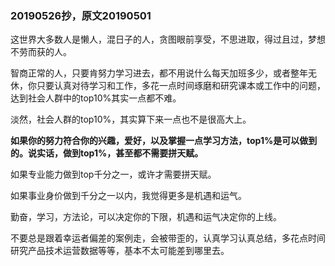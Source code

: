 ### 20190526抄，原文20190501

这世界大多数人是懒人，混日子的人，贪图眼前享受，不思进取，得过且过，梦想不劳而获的人。

智商正常的人，只要肯努力学习进去，都不用说什么每天加班多少，或者整年无休，你只要认真对待学习和工作，多花一点时间琢磨和研究课本或工作中的问题，达到社会人群中的top10%其实一点都不难。

淡然，社会人群的top10%，其实算下来一点也不是很高大上。

**如果你的努力符合你的兴趣，爱好，以及掌握一点学习方法，top1%是可以做到的。说实话，做到top1%，甚至都不需要拼天赋。**

如果专业能力做到top千分之一，或许才需要拼天赋。

如果事业身价做到千分之一以内，我觉得更多是机遇和运气。

勤奋，学习，方法论，可以决定你的下限，机遇和运气决定你的上线。

不要总是跟着幸运者偏差的案例走，会被带歪的，认真学习认真总结，多花点时间研究产品技术运营数据等等，基本不太可能差到哪里去。




